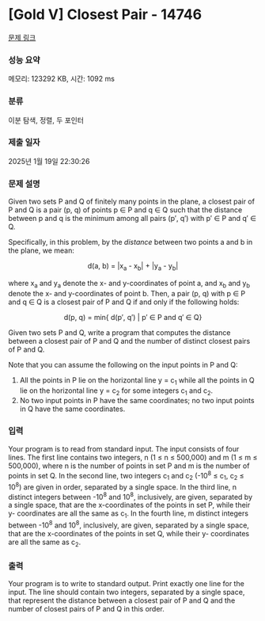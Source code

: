 # [Gold V] Closest Pair - 14746 

[문제 링크](https://www.acmicpc.net/problem/14746) 

### 성능 요약

메모리: 123292 KB, 시간: 1092 ms

### 분류

이분 탐색, 정렬, 두 포인터

### 제출 일자

2025년 1월 19일 22:30:26

### 문제 설명

<p>Given two sets P and Q of finitely many points in the plane, a closest pair of P and Q is a pair (p, q) of points p ∈ P and q ∈ Q such that the distance between p and q is the minimum among all pairs (p′, q′) with p′ ∈ P and q′ ∈ Q.</p>

<p>Specifically, in this problem, by the <em>distance</em> between two points a and b in the plane, we mean:</p>

<p style="text-align: center;">d(a, b) = |x<sub>a</sub> - x<sub>b</sub>| + |y<sub>a</sub> - y<sub>b</sub>|</p>

<p>where x<sub>a</sub> and y<sub>a</sub> denote the x- and y-coordinates of point a, and x<sub>b</sub> and y<sub>b</sub> denote the x- and y-coordinates of point b. Then, a pair (p, q) with p ∈ P and q ∈ Q is a closest pair of P and Q if and only if the following holds:</p>

<p style="text-align: center;">d(p, q) = min{ d(p′, q′) | p′ ∈ P and q′ ∈ Q}</p>

<p>Given two sets P and Q, write a program that computes the distance between a closest pair of P and Q and the number of distinct closest pairs of P and Q.</p>

<p>Note that you can assume the following on the input points in P and Q:</p>

<ol>
	<li>All the points in P lie on the horizontal line y = c<sub>1</sub> while all the points in Q lie on the horizontal line y = c<sub>2</sub> for some integers c<sub>1</sub> and c<sub>2</sub>.</li>
	<li>No two input points in P have the same coordinates; no two input points in Q have the same coordinates.</li>
</ol>

### 입력 

 <p>Your program is to read from standard input. The input consists of four lines. The first line contains two integers, n (1 ≤ n ≤ 500,000) and m (1 ≤ m ≤ 500,000), where n is the number of points in set P and m is the number of points in set Q. In the second line, two integers c<sub>1</sub> and c<sub>2</sub> (-10<sup>8</sup> ≤ c<sub>1</sub>, c<sub>2</sub> ≤ 10<sup>8</sup>) are given in order, separated by a single space. In the third line, n distinct integers between -10<sup>8</sup> and 10<sup>8</sup>, inclusively, are given, separated by a single space, that are the x-coordinates of the points in set P, while their y- coordinates are all the same as c<sub>1</sub>. In the fourth line, m distinct integers between -10<sup>8</sup> and 10<sup>8</sup>, inclusively, are given, separated by a single space, that are the x-coordinates of the points in set Q, while their y- coordinates are all the same as c<sub>2</sub>.</p>

### 출력 

 <p>Your program is to write to standard output. Print exactly one line for the input. The line should contain two integers, separated by a single space, that represent the distance between a closest pair of P and Q and the number of closest pairs of P and Q in this order.</p>

